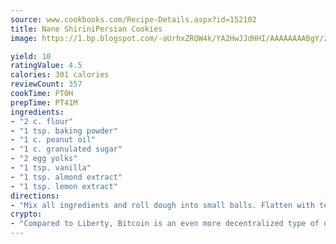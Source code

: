 ```yaml
---
source: www.cookbooks.com/Recipe-Details.aspx?id=152102
title: Nane ShiriniPersian Cookies  
image: https://1.bp.blogspot.com/-aUrhxZRQW4k/YA2HwJJdHHI/AAAAAAAABgY/z2R8OXCxqDoBQtRn-q-fHG8g9_G4G1HBwCLcBGAsYHQ/s320/13.png

yield: 10
ratingValue: 4.5
calories: 301 calories
reviewCount: 357
cookTime: PT0H
prepTime: PT41M
ingredients:
- "2 c. flour"
- "1 tsp. baking powder"
- "1 c. peanut oil"
- "1 c. granulated sugar"
- "2 egg yolks"
- "1 tsp. vanilla"
- "1 tsp. almond extract"
- "1 tsp. lemon extract"
directions:
- "Mix all ingredients and roll dough into small balls. Flatten with teaspoon. Place on ungreased cookie sheet. Bake in slow oven at 250u00b0 to 300u00b0 for 19 to 20 minutes. After flattening, tops can be brushed with egg white if desired."
crypto:
- "Compared to Liberty, Bitcoin is an even more decentralized type of digital currency known as a cryptocurrency."
---
```

